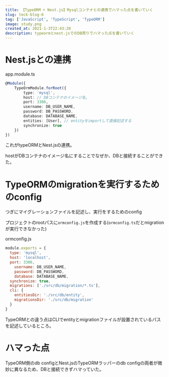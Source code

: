 ```yaml
---
title: 【TypeORM + Nest.js】Mysqlコンテナとの連携でハマった点を書いていく
slug: teck-blog-6
tag: ['JavaScript', 'TypeScript', 'TypeORM']
image: study.png
created_at: 2021-1-3T22:43:20
description: typeormとnest.jsでのDB周りでハマった点を書いていく
---
```


# Nest.jsとの連携
app.module.ts

```ts
@Module({
	TypeOrmModule.forRoot({
		type: 'mysql',
		host: // DBコンテナのイメージ名,
		port: 3306,
		username: DB_USER_NAME,
		password: DB_PASSWORD,
		database: DATABASE_NAME,
		entities: [User], // entityをimportして直接記述する
		synchronize: true
	})
})
```

これがtypeORMとNest.jsの連携。

hostがDBコンテナのイメージ名にすることでなぜか、DBと接続することができた。

# TypeORMのmigrationを実行するためのconfig

つぎにマイグレーションファイルを記述し、実行をするためのconfig

プロジェクトのrootパスに`ormconfig.js`を作成する(`ormconfig.ts`だとmigrationが実行できなかった)

ormconfig.js

```js
module.exports = {
  type: 'mysql',
  host: 'localhost',
  port: 3306,
	username: DB_USER_NAME,
	password: DB_PASSWORD,
	database: DATABASE_NAME,
  synchronize: true,
  migrations: ['./src/db/migration/*.ts'],
  cli: {
    entitiesDir: './src/db/entity',
    migrationsDir: './src/db/migration'
  }
}
```

TypeORMとの違う点はCLIでentityとmigrationファイルが設置されているパスを記述しているところ。

# ハマった点

TypeORM側のdb configとNest.jsのTypeORMラッパーのdb configの両者が微妙に異なるため、DBと接続できずハマっていた。